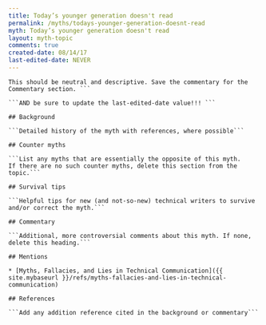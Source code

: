 ```yaml
---
title: Today’s younger generation doesn't read
permalink: /myths/todays-younger-generation-doesnt-read
myth: Today’s younger generation doesn't read
layout: myth-topic
comments: true
created-date: 08/14/17
last-edited-date: NEVER
---
```


```A summary description of the myth--no more than a line or two. 
This should be neutral and descriptive. Save the commentary for the 
Commentary section. ```

```AND be sure to update the last-edited-date value!!! ```

## Background

```Detailed history of the myth with references, where possible```

## Counter myths

```List any myths that are essentially the opposite of this myth.
If there are no such counter myths, delete this section from the topic.```

## Survival tips

```Helpful tips for new (and not-so-new) technical writers to survive and/or correct the myth.```

## Commentary

```Additional, more controversial comments about this myth. If none, delete this heading.```

## Mentions

* [Myths, Fallacies, and Lies in Technical Communication]({{ site.mybaseurl }}/refs/myths-fallacies-and-lies-in-technical-communication)

## References

```Add any addition reference cited in the background or commentary```

